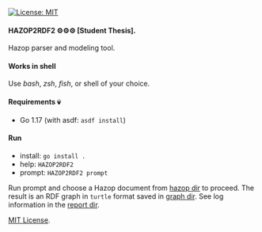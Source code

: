 [![License: MIT](https://img.shields.io/badge/License-MIT-blue.svg)](https://opensource.org/licenses/MIT)   

#### HAZOP2RDF2 ⚙️⚙️⚙️ [Student Thesis].

Hazop parser and modeling tool.

#### Works in shell

Use *bash*, *zsh*, *fish*, or shell of your choice.

#### Requirements 💀

- Go 1.17 (with asdf: `asdf install`) 

#### Run

- install: `go install .`
- help: `HAZOP2RDF2`
- prompt: `HAZOP2RDF2 prompt`

Run prompt and choose a Hazop document from [hazop dir](hazop) to proceed. The result is an RDF graph in `turtle` format saved in [graph dir](graph). See log information in the [report dir](report). 

[MIT License](LICENSE).
